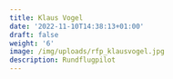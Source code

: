 ```yaml
---
title: Klaus Vogel
date: '2022-11-10T14:38:13+01:00'
draft: false
weight: '6'
image: /img/uploads/rfp_klausvogel.jpg
description: Rundflugpilot
---
```


